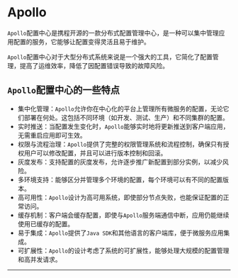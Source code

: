 # Apollo

`Apollo`配置中心是携程开源的一款分布式配置管理中心，是一种可以集中管理应用配置的服务，它能够让配置变得灵活且易于维护。

`Apollo`配置中心对于大型分布式系统来说是一个强大的工具，它简化了配置管理，提高了运维效率，降低了因配置错误导致的故障风险。

## `Apollo`配置中心的一些特点

- 集中化管理：`Apollo`允许你在中心化的平台上管理所有微服务的配置，无论它们部署在何处。这包括不同环境（如开发、测试、生产）和不同集群的配置。
- 实时推送：当配置发生变化时，`Apollo`能够实时地将更新推送到客户端应用，无需重启应用即可生效。
- 权限与流程治理：`Apollo`提供了完整的权限管理系统和流程控制，确保只有授权用户可以修改配置，并且可以进行版本控制和回滚。
- 灰度发布：支持配置的灰度发布，允许逐步推广新配置到部分实例，以减少风险。
- 多环境支持：能够区分并管理多个环境的配置，每个环境可以有不同的配置版本。
- 高可用性：`Apollo`设计为高可用系统，即使部分节点失败，也能保证配置的正常访问。
- 缓存机制：客户端会缓存配置，即使与`Apollo`服务端通信中断，应用仍能继续使用已缓存的配置。
- 易于集成：`Apollo`提供了`Java SDK`和其他语言的客户端库，便于微服务应用集成。
- 可扩展性：`Apollo`的设计考虑了系统的可扩展性，能够处理大规模的配置管理和高并发请求。

















---- 
